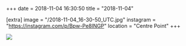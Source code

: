 +++
date = 2018-11-04 16:30:50
title = "2018-11-04"

[extra]
image = "/2018-11-04_16-30-50_UTC.jpg"
instagram = "https://instagram.com/p/Bpw-Pe8lNGP"
location = "Centre Point"
+++

<img src="/2018-11-04_16-30-50_UTC.jpg" />
